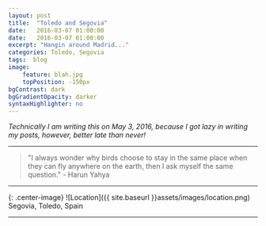 ```yaml
---
layout: post
title:  "Toledo and Segovia"
date:   2016-03-07 01:00:00
date:   2016-03-07 01:00:00
excerpt: "Hangin around Madrid..."
categories: Toledo, Segovia
tags:  blog
image:
    feature: blah.jpg
    topPosition: -150px
bgContrast: dark
bgGradientOpacity: darker
syntaxHighlighter: no
---
```


*Technically I am writing this on May 3, 2016, because I got lazy in writing my posts, however, better late than never!*



<hr>

<blockquote class="largeQuote">"I always wonder why birds choose to stay in the same place when they can fly anywhere on the earth, then I ask myself the same question." - Harun Yahya</blockquote>

<hr>

{: .center-image}
![Location]({{ site.baseurl }}assets/images/location.png) Segovia, Toledo, Spain

<hr>
